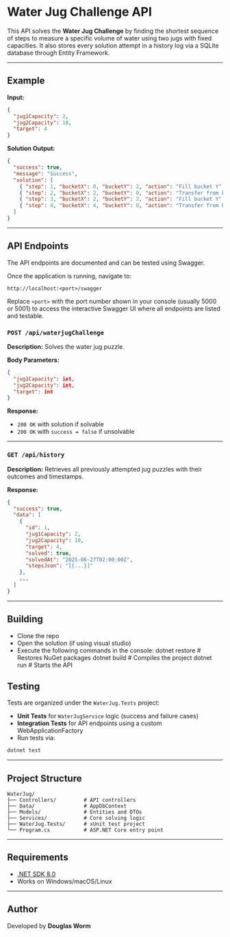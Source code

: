 # Water Jug Challenge API

This API solves the **Water Jug Challenge** by finding the shortest sequence of steps to measure a specific volume of water using two jugs with fixed capacities. It also stores every solution attempt in a history log via a SQLite database through Entity Framework.


---

## Example

**Input:**
```json
{
  "jug1Capacity": 2,
  "jug2Capacity": 10,
  "target": 4
}
```

**Solution Output:**
```json
{
  "success": true,
  "message": "Success",
  "solution": [
    { "step": 1, "bucketX": 0, "bucketY": 2, "action": "Fill bucket Y" },
    { "step": 2, "bucketX": 2, "bucketY": 0, "action": "Transfer from bucket Y to X" },
    { "step": 3, "bucketX": 2, "bucketY": 2, "action": "Fill bucket Y" },
    { "step": 4, "bucketX": 4, "bucketY": 0, "action": "Transfer from bucket Y to X", "isFinalStep": true }
  ]
}
```

---

## API Endpoints

The API endpoints are documented and can be tested using Swagger.

Once the application is running, navigate to:

```
http://localhost:<port>/swagger
```

Replace `<port>` with the port number shown in your console (usually 5000 or 5001) to access the interactive Swagger UI where all endpoints are listed and testable.


### `POST /api/waterjugChallenge`

**Description:** Solves the water jug puzzle.

**Body Parameters:**
```json
{
  "jug1Capacity": int,
  "jug2Capacity": int,
  "target": int
}
```

**Response:**
- `200 OK` with solution if solvable
- `200 OK` with `success = false` if unsolvable

---

### `GET /api/history`

**Description:** Retrieves all previously attempted jug puzzles with their outcomes and timestamps.

**Response:**
```json
{
  "success": true,
  "data": [
    {
      "id": 1,
      "jug1Capacity": 2,
      "jug2Capacity": 10,
      "target": 4,
      "solved": true,
      "solvedAt": "2025-06-27T02:00:00Z",
      "stepsJson": "[{...}]"
    },
    ...
  ]
}
```

---

## Building

- Clone the repo
- Open the solution (if using visual studio)
- Execute the following commands in the console:
    dotnet restore     # Restores NuGet packages
    dotnet build       # Compiles the project
    dotnet run         # Starts the API

###

## Testing

Tests are organized under the `WaterJug.Tests` project:

- **Unit Tests** for `WaterJugService` logic (success and failure cases)
- **Integration Tests** for API endpoints using a custom WebApplicationFactory
- Run tests via:

```bash
dotnet test
```

---

## Project Structure

```text
WaterJug/
├── Controllers/         # API controllers
├── Data/                # AppDbContext
├── Models/              # Entities and DTOs
├── Services/            # Core solving logic
├── WaterJug.Tests/      # xUnit test project
└── Program.cs           # ASP.NET Core entry point
```

---

## Requirements

- [.NET SDK 8.0](https://dotnet.microsoft.com/en-us/download/dotnet/8.0)
- Works on Windows/macOS/Linux

---

## Author

Developed by **Douglas Worm** 
